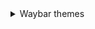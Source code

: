 <details> 
  <summary> Waybar themes </summary>
    
   - **Monochrome**

     <details>
       
       <summary>Here's an image, just in case:</summary>
       ![image](https://github.com/gkmax132/hyprland_dotfiles/blob/main/images/waybar/monochrome.png)
     </details>
</details>

